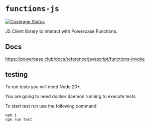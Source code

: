 # `functions-js`

[![Coverage Status](https://coveralls.io/repos/github/powerbase/functions-js/badge.svg?branch=main)](https://coveralls.io/github/powerbase/functions-js?branch=main)

JS Client library to interact with Powerbase Functions.

## Docs

<https://powerbase.club/docs/reference/javascript/functions-invoke>

## testing

To run tests you will need Node 20+.

You are going to need docker daemon running to execute tests.

To start test run use the following command:

```sh
npm i
npm run test
```

